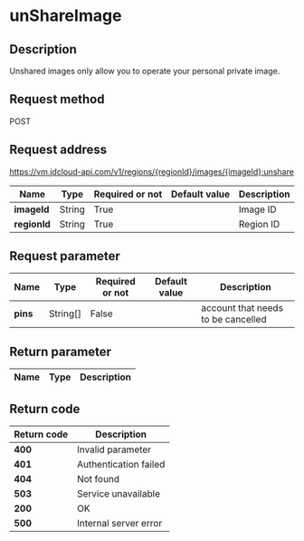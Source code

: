 # unShareImage


## Description
Unshared images only allow you to operate your personal private image.


## Request method
POST

## Request address
https://vm.jdcloud-api.com/v1/regions/{regionId}/images/{imageId}:unshare

|Name|Type|Required or not|Default value|Description|
|---|---|---|---|---|
|**imageId**|String|True||Image ID|
|**regionId**|String|True||Region ID|

## Request parameter
|Name|Type|Required or not|Default value|Description|
|---|---|---|---|---|
|**pins**|String[]|False||account that needs to be cancelled|


## Return parameter
|Name|Type|Description|
|---|---|---|



## Return code
|Return code|Description|
|---|---|
|**400**|Invalid parameter|
|**401**|Authentication failed|
|**404**|Not found|
|**503**|Service unavailable|
|**200**|OK|
|**500**|Internal server error|
